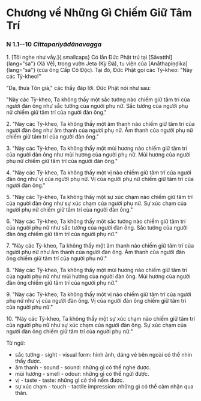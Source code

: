 # Chương về Những Gì Chiếm Giữ Tâm Trí

### N 1.1--10 *Cittapariyādānavagga*

1\. [Tôi nghe như vầy.]{.smallcaps} Có lần Đức Phật trú tại [Sāvatthī]{lang="sa"} (Xá Vệ), trong vườn Jeta (Kỳ Đà), tu viện của [Anāthapiṇḍika]{lang="sa"} (của ông Cấp Cô Độc). Tại đó, Đức Phật gọi các Tỳ-kheo: "Này các Tỳ-kheo!"

"Dạ, thưa Tôn giả," các thầy đáp lời. Đức Phật nói như sau:

"Này các Tỳ-kheo, Ta không thấy một sắc tướng nào chiếm giữ tâm trí của người đàn ông như sắc tướng của người phụ nữ. Sắc tướng của người phụ nữ chiếm giữ tâm trí của người đàn ông."
<!--pg-->
2\. "Này các Tỳ-kheo, Ta không thấy một âm thanh nào chiếm giữ tâm trí của người đàn ông như âm thanh của người phụ nữ. Âm thanh của người phụ nữ chiếm giữ tâm trí của người đàn ông."

<!--pg-->
3\. "Này các Tỳ-kheo, Ta không thấy một mùi hương nào chiếm giữ tâm trí của người đàn ông như mùi hương của người phụ nữ. Mùi hương của người phụ nữ chiếm giữ tâm trí của người đàn ông."

4\. "Này các Tỳ-kheo, Ta không thấy một vị nào chiếm giữ tâm trí của người đàn ông như vị của người phụ nữ. Vị của người phụ nữ chiếm giữ tâm trí của người đàn ông."

5\. "Này các Tỳ-kheo, Ta không thấy một sự xúc chạm nào chiếm giữ tâm trí của người đàn ông như sự xúc chạm của người phụ nữ. Sự xúc chạm của người phụ nữ chiếm giữ tâm trí của người đàn ông."

<!--pg-->
6\. "Này các Tỳ-kheo, Ta không thấy một sắc tướng nào chiếm giữ tâm trí của người phụ nữ như sắc tướng của người đàn ông. Sắc tướng của người đàn ông chiếm giữ tâm trí của người phụ nữ."

<!--pg-->
7\. "Này các Tỳ-kheo, Ta không thấy một âm thanh nào chiếm giữ tâm trí của người phụ nữ như âm thanh của người đàn ông. Âm thanh của người đàn ông chiếm giữ tâm trí của người phụ nữ."

8\. "Này các Tỳ-kheo, Ta không thấy một mùi hương nào chiếm giữ tâm trí của người phụ nữ như mùi hương của người đàn ông. Mùi hương của người đàn ông chiếm giữ tâm trí của người phụ nữ."

9\. "Này các Tỳ-kheo, Ta không thấy một vị nào chiếm giữ tâm trí của người phụ nữ như vị của người đàn ông. Vị của người đàn ông chiếm giữ tâm trí của người phụ nữ."

10\. "Này các Tỳ-kheo, Ta không thấy một sự xúc chạm nào chiếm giữ tâm trí của người phụ nữ như sự xúc chạm của người đàn ông. Sự xúc chạm của người đàn ông chiếm giữ tâm trí của người phụ nữ."

<!--pg-->
Từ ngữ:
- sắc tướng - sight -  visual form: hình ảnh, dáng vẻ bên ngoài có thể nhìn thấy được.
- âm thanh - sound - sound: những gì có thể nghe được.
- mùi hương - smell - odour: những gì có thể ngửi được.
- vị - taste -  taste: những gì có thể nếm được.
- sự xúc chạm - touch - tactile impression: những gì có thể cảm nhận qua thân.
